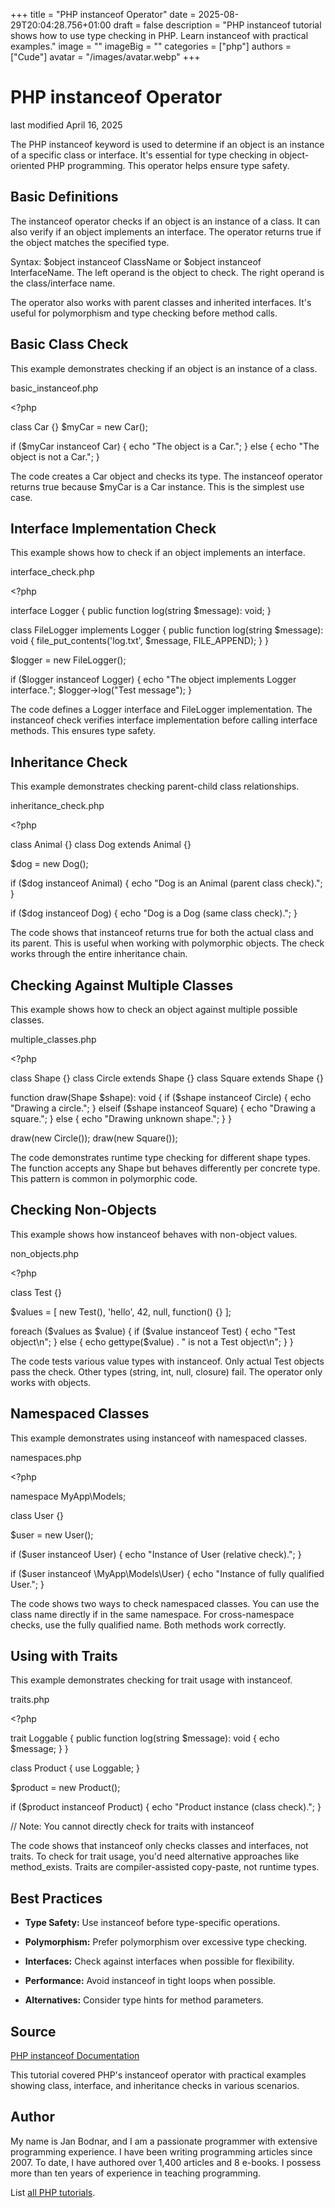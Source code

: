 +++
title = "PHP instanceof Operator"
date = 2025-08-29T20:04:28.756+01:00
draft = false
description = "PHP instanceof tutorial shows how to use type checking in PHP. Learn instanceof with practical examples."
image = ""
imageBig = ""
categories = ["php"]
authors = ["Cude"]
avatar = "/images/avatar.webp"
+++

# PHP instanceof Operator

last modified April 16, 2025

The PHP instanceof keyword is used to determine if an object is an
instance of a specific class or interface. It's essential for type checking in
object-oriented PHP programming. This operator helps ensure type safety.

## Basic Definitions

The instanceof operator checks if an object is an instance of a
class. It can also verify if an object implements an interface. The operator
returns true if the object matches the specified type.

Syntax: $object instanceof ClassName or
$object instanceof InterfaceName. The left operand is the object
to check. The right operand is the class/interface name.

The operator also works with parent classes and inherited interfaces. It's
useful for polymorphism and type checking before method calls.

## Basic Class Check

This example demonstrates checking if an object is an instance of a class.

basic_instanceof.php
  

&lt;?php

class Car {}
$myCar = new Car();

if ($myCar instanceof Car) {
    echo "The object is a Car.";
} else {
    echo "The object is not a Car.";
}

The code creates a Car object and checks its type. The instanceof operator
returns true because $myCar is a Car instance. This is the simplest use case.

## Interface Implementation Check

This example shows how to check if an object implements an interface.

interface_check.php
  

&lt;?php

interface Logger {
    public function log(string $message): void;
}

class FileLogger implements Logger {
    public function log(string $message): void {
        file_put_contents('log.txt', $message, FILE_APPEND);
    }
}

$logger = new FileLogger();

if ($logger instanceof Logger) {
    echo "The object implements Logger interface.";
    $logger-&gt;log("Test message");
}

The code defines a Logger interface and FileLogger implementation. The instanceof
check verifies interface implementation before calling interface methods. This
ensures type safety.

## Inheritance Check

This example demonstrates checking parent-child class relationships.

inheritance_check.php
  

&lt;?php

class Animal {}
class Dog extends Animal {}

$dog = new Dog();

if ($dog instanceof Animal) {
    echo "Dog is an Animal (parent class check).";
}

if ($dog instanceof Dog) {
    echo "Dog is a Dog (same class check).";
}

The code shows that instanceof returns true for both the actual class and its
parent. This is useful when working with polymorphic objects. The check works
through the entire inheritance chain.

## Checking Against Multiple Classes

This example shows how to check an object against multiple possible classes.

multiple_classes.php
  

&lt;?php

class Shape {}
class Circle extends Shape {}
class Square extends Shape {}

function draw(Shape $shape): void {
    if ($shape instanceof Circle) {
        echo "Drawing a circle.";
    } elseif ($shape instanceof Square) {
        echo "Drawing a square.";
    } else {
        echo "Drawing unknown shape.";
    }
}

draw(new Circle());
draw(new Square());

The code demonstrates runtime type checking for different shape types. The
function accepts any Shape but behaves differently per concrete type. This
pattern is common in polymorphic code.

## Checking Non-Objects

This example shows how instanceof behaves with non-object values.

non_objects.php
  

&lt;?php

class Test {}

$values = [
    new Test(),
    'hello',
    42,
    null,
    function() {}
];

foreach ($values as $value) {
    if ($value instanceof Test) {
        echo "Test object\n";
    } else {
        echo gettype($value) . " is not a Test object\n";
    }
}

The code tests various value types with instanceof. Only actual Test objects
pass the check. Other types (string, int, null, closure) fail. The operator
only works with objects.

## Namespaced Classes

This example demonstrates using instanceof with namespaced classes.

namespaces.php
  

&lt;?php

namespace MyApp\Models;

class User {}

$user = new User();

if ($user instanceof User) {
    echo "Instance of User (relative check).";
}

if ($user instanceof \MyApp\Models\User) {
    echo "Instance of fully qualified User.";
}

The code shows two ways to check namespaced classes. You can use the class
name directly if in the same namespace. For cross-namespace checks, use the
fully qualified name. Both methods work correctly.

## Using with Traits

This example demonstrates checking for trait usage with instanceof.

traits.php
  

&lt;?php

trait Loggable {
    public function log(string $message): void {
        echo $message;
    }
}

class Product {
    use Loggable;
}

$product = new Product();

if ($product instanceof Product) {
    echo "Product instance (class check).";
}

// Note: You cannot directly check for traits with instanceof

The code shows that instanceof only checks classes and interfaces, not traits.
To check for trait usage, you'd need alternative approaches like method_exists.
Traits are compiler-assisted copy-paste, not runtime types.

## Best Practices

- **Type Safety:** Use instanceof before type-specific operations.

- **Polymorphism:** Prefer polymorphism over excessive type checking.

- **Interfaces:** Check against interfaces when possible for flexibility.

- **Performance:** Avoid instanceof in tight loops when possible.

- **Alternatives:** Consider type hints for method parameters.

## Source

[PHP instanceof Documentation](https://www.php.net/manual/en/language.operators.type.php)

This tutorial covered PHP's instanceof operator with practical examples
showing class, interface, and inheritance checks in various scenarios.

## Author

My name is Jan Bodnar, and I am a passionate programmer with extensive
programming experience. I have been writing programming articles since 2007.
To date, I have authored over 1,400 articles and 8 e-books. I possess more
than ten years of experience in teaching programming.

List [all PHP tutorials](/php/).